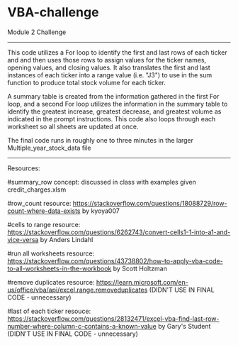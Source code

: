 # VBA-challenge
Module 2 Challenge

_____________________________________________________________________________________________________________________________________________________________
This code utilizes a For loop to identify the first and last rows of each ticker and and then uses those rows to assign values for the ticker names, opening values, and closing values.  It also translates the first and last instances of each ticker into a range value (i.e. "J3") to use in the sum function to produce total stock volume for each ticker.  

A summary table is created from the information gathered in the first For loop, and a second For loop utilizes the information in the summary table to identify the greatest increase, greatest decrease, and greatest volume as indicated in the prompt instructions.  This code also loops through each worksheet so all sheets are updated at once.

The final code runs in roughly one to three minutes in the larger Multiple_year_stock_data file
_____________________________________________________________________________________________________________________________________________________________

Resources:

#summary_row concept:  discussed in class with examples given credit_charges.xlsm

#row_count resource: https://stackoverflow.com/questions/18088729/row-count-where-data-exists by kyoya007

#cells to range resource: https://stackoverflow.com/questions/6262743/convert-cells1-1-into-a1-and-vice-versa by Anders Lindahl

#run all worksheets resource: https://stackoverflow.com/questions/43738802/how-to-apply-vba-code-to-all-worksheets-in-the-workbook by Scott Holtzman

#remove duplicates resource: https://learn.microsoft.com/en-us/office/vba/api/excel.range.removeduplicates (DIDN'T USE IN FINAL CODE - unnecessary)

#last of each ticker resouce: https://stackoverflow.com/questions/28132471/excel-vba-find-last-row-number-where-column-c-contains-a-known-value by Gary's Student (DIDN'T USE IN FINAL CODE - unnecessary)


